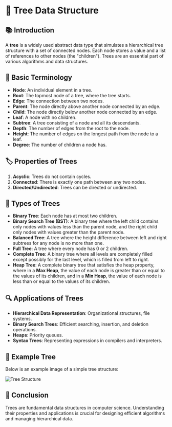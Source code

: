 # 🌳 Tree Data Structure

## 📚 Introduction
A **tree** is a widely used abstract data type that simulates a hierarchical tree structure with a set of connected nodes. Each node stores a value and a list of references to other nodes (the "children"). Trees are an essential part of various algorithms and data structures.

## 📖 Basic Terminology
- **Node**: An individual element in a tree.
- **Root**: The topmost node of a tree, where the tree starts.
- **Edge**: The connection between two nodes.
- **Parent**: The node directly above another node connected by an edge.
- **Child**: The node directly below another node connected by an edge.
- **Leaf**: A node with no children.
- **Subtree**: A tree consisting of a node and all its descendants.
- **Depth**: The number of edges from the root to the node.
- **Height**: The number of edges on the longest path from the node to a leaf.
- **Degree**: The number of children a node has.

## 🏷️ Properties of Trees
1. **Acyclic**: Trees do not contain cycles.
2. **Connected**: There is exactly one path between any two nodes.
3. **Directed/Undirected**: Trees can be directed or undirected.

## 🌲 Types of Trees
- **Binary Tree**: Each node has at most two children.
- **Binary Search Tree (BST)**: A binary tree where the left child contains only nodes with values less than the parent node, and the right child only nodes with values greater than the parent node.
- **Balanced Tree**: A tree where the height difference between left and right subtrees for any node is no more than one.
- **Full Tree**: A tree where every node has 0 or 2 children.
- **Complete Tree**: A binary tree where all levels are completely filled except possibly for the last level, which is filled from left to right.
- **Heap Tree**: A complete binary tree that satisfies the heap property, where in a **Max Heap**, the value of each node is greater than or equal to the values of its children, and in a **Min Heap**, the value of each node is less than or equal to the values of its children.
 

## 🔍 Applications of Trees
- **Hierarchical Data Representation**: Organizational structures, file systems.
- **Binary Search Trees**: Efficient searching, insertion, and deletion operations.
- **Heaps**: Priority queues.
- **Syntax Trees**: Representing expressions in compilers and interpreters.

## 🌿 Example Tree
Below is an example image of a simple tree structure:

![Tree Structure](https://upload.wikimedia.org/wikipedia/commons/f/f7/Binary_tree.svg)

## 📝 Conclusion
Trees are fundamental data structures in computer science. Understanding their properties and applications is crucial for designing efficient algorithms and managing hierarchical data.

